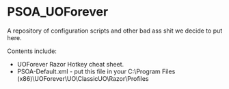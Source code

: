 # PSOA_UOForever

A repository of configuration scripts and other bad ass shit we decide to put here.

Contents include:
  - UOForever Razor Hotkey cheat sheet.
  - PSOA-Default.xml - put this file in your C:\Program Files (x86)\UOForever\UO\ClassicUO\Razor\Profiles
